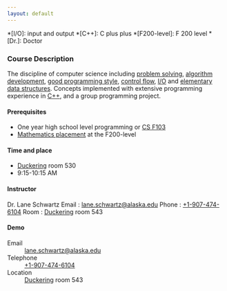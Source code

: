 ```yaml
---
layout: default
---
```


*[I/O]: input and output
*[C++]: C plus plus
*[F200-level]: F 200 level
*[Dr.]: Doctor

### Course Description

The discipline of computer science including [problem solving](https://en.wikipedia.org/wiki/Problem_solving#Computer_science), [algorithm development](https://en.wikipedia.org/wiki/Algorithm#Design), [good programming style](https://en.wikipedia.org/wiki/Programming_style), [control flow](https://en.wikipedia.org/wiki/Control_flow), [I/O](https://en.wikipedia.org/wiki/Input/output#Higher-level_implementation) and [elementary data structures](https://en.wikipedia.org/wiki/Data_structure). Concepts implemented with extensive programming experience in [C++](https://www.stroustrup.com/C++.html), and a group programming project.


#### Prerequisites

* One year high school level programming or [CS F103](https://catalog.uaf.edu/search/?P=CS%20F103)
* [Mathematics placement](https://www.alaska.edu/aleks/) at the F200-level


#### Time and place

* [Duckering](https://uaf.edu/campusmap/for-visitors/buildings/duckering.php) room 530
* 9:15-10:15 AM


#### Instructor

Dr. Lane Schwartz
Email
: [lane.schwartz@alaska.edu](mailto:lane.schwartz@alaska.edu)
Phone
: [+1-907-474-6104](tel:+1-907-474-6104)
Room
: [Duckering](https://uaf.edu/campusmap/for-visitors/buildings/duckering.php) room 543





#### Demo
<dl class="dl-horizontal">

<dt>Email</dt>
<dd><a href="mailto:lane.schwartz@alaska.edu">lane.schwartz@alaska.edu</a></dd>

<dt>Telephone</dt>
<dd><a href="tel:+1-907-474-6104">+1-907-474-6104</a></dd>

<dt>Location</dt>
<dd><a href="https://uaf.edu/campusmap/for-visitors/buildings/duckering.php">Duckering</a> room 543</dd>

</dl>
